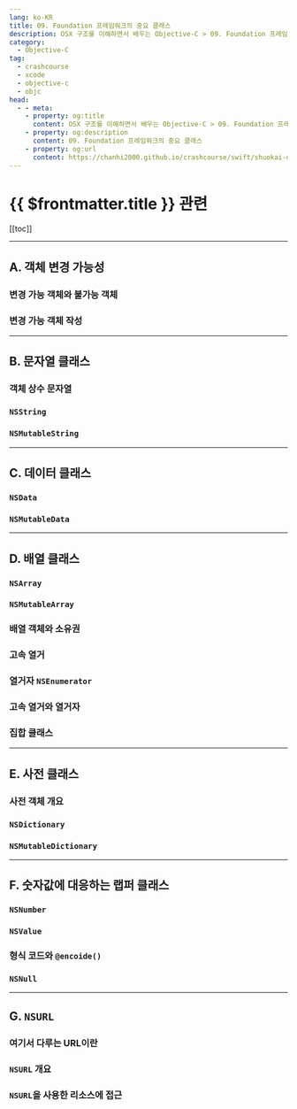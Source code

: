 ```yaml
---
lang: ko-KR
title: 09. Foundation 프레임워크의 중요 클래스
description: OSX 구조를 이해하면서 배우는 Objective-C > 09. Foundation 프레임워크의 중요 클래스
category:
  - Objective-C
tag: 
  - crashcourse
  - xcode
  - objective-c
  - objc
head:
  - - meta:
    - property: og:title
      content: OSX 구조를 이해하면서 배우는 Objective-C > 09. Foundation 프레임워크의 중요 클래스
    - property: og:description
      content: 09. Foundation 프레임워크의 중요 클래스
    - property: og:url
      content: https://chanhi2000.github.io/crashcourse/swift/shuokai-objc/09.html
---
```


# {{ $frontmatter.title }} 관련

[[toc]]

---

## A. 객체 변경 가능성

### 변경 가능 객체와 불가능 객체

### 변경 가능 객체 작성


---

## B. 문자열 클래스

### 객체 상수 문자열

### `NSString`

### `NSMutableString`


---

## C. 데이터 클래스

### `NSData`

### `NSMutableData`


---

## D. 배열 클래스

### `NSArray`

### `NSMutableArray`

### 배열 객체와 소유권

### 고속 열거

### 열거자 `NSEnumerator`

### 고속 열거와 열거자

### 집합 클래스

---

## E. 사전 클래스

### 사전 객체 개요

### `NSDictionary`

### `NSMutableDictionary`


---

## F. 숫자값에 대응하는 랩퍼 클래스

### `NSNumber`

### `NSValue`

### 형식 코드와 `@encoide()`

### `NSNull`

---

## G. `NSURL`

### 여기서 다루는 URL이란

### `NSURL` 개요

### `NSURL`을 사용한 리소스에 접근


